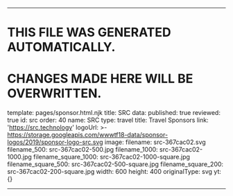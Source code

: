 ----

# THIS FILE WAS GENERATED AUTOMATICALLY.
# CHANGES MADE HERE WILL BE OVERWRITTEN.

template: pages/sponsor.html.njk
title: SRC
data:
  published: true
  reviewed: true
  id: src
  order: 40
  name: SRC
  type: travel
  title: Travel Sponsors
  link: 'https://src.technology'
  logoUrl: >-
    https://storage.googleapis.com/wwwtf18-data/sponsor-logos/2019/sponsor-logo-src.svg
  image:
    filename: src-367cac02.svg
    filename_500: src-367cac02-500.jpg
    filename_1000: src-367cac02-1000.jpg
    filename_square_1000: src-367cac02-1000-square.jpg
    filename_square_500: src-367cac02-500-square.jpg
    filename_square_200: src-367cac02-200-square.jpg
    width: 600
    height: 400
    originalType: svg
yt: {}

----

 